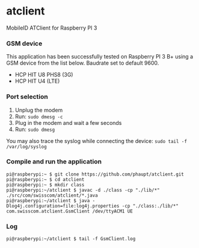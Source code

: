 # atclient
MobileID ATClient for Raspberry PI 3

### GSM device

This application has been successfully tested on Raspberry PI 3 B+ using a GSM device from the list below.
Baudrate set to default 9600.
- HCP HIT U8 PHS8 (3G) 
- HCP HIT U4 (LTE)


### Port selection

1. Unplug the modem
2. Run: ```sudo dmesg -c```
3. Plug in the modem and wait a few seconds
4. Run: ```sudo dmesg```

You may also trace the syslog while connecting the device: ```sudo tail -f /var/log/syslog```

### Compile and run the application

```
pi@raspberypi:~ $ git clone https://github.com/phaupt/atclient.git
pi@raspberypi:~ $ cd atclient
pi@raspberypi:~ $ mkdir class
pi@raspberypi:~/atclient $ javac -d ./class -cp "./lib/*" ./src/com/swisscom/atclient/*.java
pi@raspberypi:~/atclient $ java -Dlog4j.configuration=file:log4j.properties -cp "./class:./lib/*" com.swisscom.atclient.GsmClient /dev/ttyACM1 UE
```

### Log

```
pi@raspberypi:~/atclient $ tail -f GsmClient.log
```
